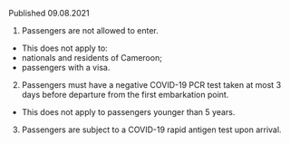 Published 09.08.2021
1. Passengers are not allowed to enter.
- This does not apply to:
- nationals and residents of Cameroon;
- passengers with a visa.
2. Passengers must have a negative COVID-19 PCR test taken at most 3 days before departure from the first embarkation point.
- This does not apply to passengers younger than 5 years.
3. Passengers are subject to a COVID-19 rapid antigen test upon arrival.

